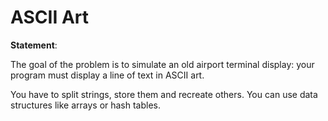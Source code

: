 # ASCII Art

**Statement**:

The goal of the problem is to simulate an old airport terminal display: your program must display a line of text in ASCII art.

You have to split strings, store them and recreate others. You can use data structures like arrays or hash tables.